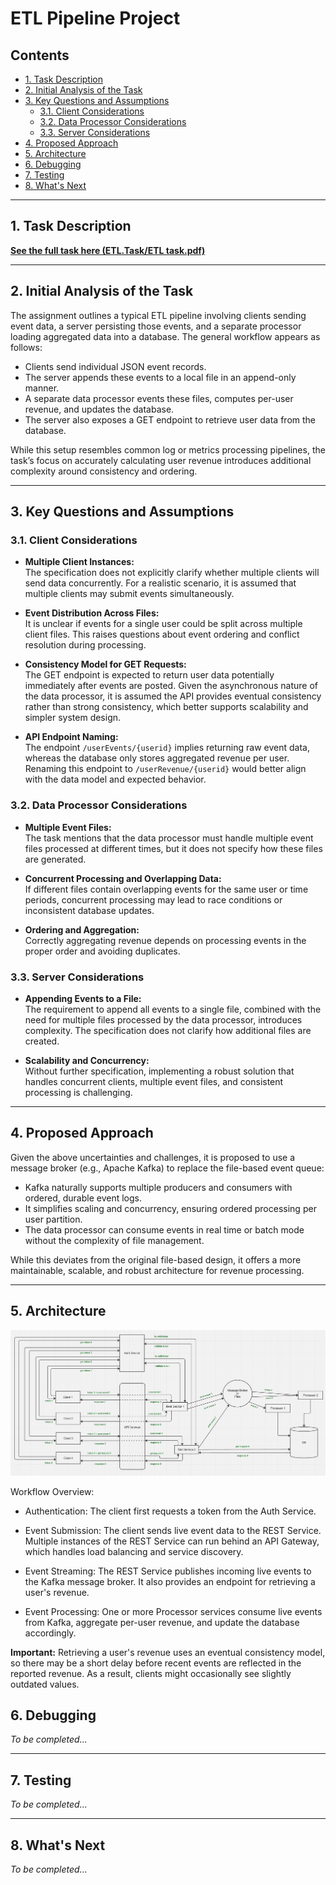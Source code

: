 # ETL Pipeline Project

## Contents

- [1. Task Description](#1-task-description)
- [2. Initial Analysis of the Task](#2-initial-analysis-of-the-task)
- [3. Key Questions and Assumptions](#3-key-questions-and-assumptions)
  - [3.1. Client Considerations](#31-client-considerations)
  - [3.2. Data Processor Considerations](#32-data-processor-considerations)
  - [3.3. Server Considerations](#33-server-considerations)
- [4. Proposed Approach](#4-proposed-approach)
- [5. Architecture](#5-architecture)
- [6. Debugging](#6-debugging)
- [7. Testing](#7-testing)
- [8. What's Next](#8-whats-next)

---

## 1. Task Description

**[See the full task here (ETL.Task/ETL task.pdf)](ETL.Task/ETL%20task.pdf)**

---

## 2. Initial Analysis of the Task

The assignment outlines a typical ETL pipeline involving clients sending event data, a server persisting those events, and a separate processor loading aggregated data into a database. The general workflow appears as follows:

- Clients send individual JSON event records.
- The server appends these events to a local file in an append-only manner.
- A separate data processor events these files, computes per-user revenue, and updates the database.
- The server also exposes a GET endpoint to retrieve user data from the database.

While this setup resembles common log or metrics processing pipelines, the task’s focus on accurately calculating user revenue introduces additional complexity around consistency and ordering.

---

## 3. Key Questions and Assumptions

### 3.1. Client Considerations

- **Multiple Client Instances:**  
  The specification does not explicitly clarify whether multiple clients will send data concurrently. For a realistic scenario, it is assumed that multiple clients may submit events simultaneously.

- **Event Distribution Across Files:**  
  It is unclear if events for a single user could be split across multiple client files. This raises questions about event ordering and conflict resolution during processing.

- **Consistency Model for GET Requests:**  
  The GET endpoint is expected to return user data potentially immediately after events are posted. Given the asynchronous nature of the data processor, it is assumed the API provides eventual consistency rather than strong consistency, which better supports scalability and simpler system design.

- **API Endpoint Naming:**  
  The endpoint `/userEvents/{userid}` implies returning raw event data, whereas the database only stores aggregated revenue per user. Renaming this endpoint to `/userRevenue/{userid}` would better align with the data model and expected behavior.

### 3.2. Data Processor Considerations

- **Multiple Event Files:**  
  The task mentions that the data processor must handle multiple event files processed at different times, but it does not specify how these files are generated.

- **Concurrent Processing and Overlapping Data:**  
  If different files contain overlapping events for the same user or time periods, concurrent processing may lead to race conditions or inconsistent database updates.

- **Ordering and Aggregation:**  
  Correctly aggregating revenue depends on processing events in the proper order and avoiding duplicates.

### 3.3. Server Considerations

- **Appending Events to a File:**  
  The requirement to append all events to a single file, combined with the need for multiple files processed by the data processor, introduces complexity. The specification does not clarify how additional files are created.

- **Scalability and Concurrency:**  
  Without further specification, implementing a robust solution that handles concurrent clients, multiple event files, and consistent processing is challenging.

---

## 4. Proposed Approach

Given the above uncertainties and challenges, it is proposed to use a message broker (e.g., Apache Kafka) to replace the file-based event queue:

- Kafka naturally supports multiple producers and consumers with ordered, durable event logs.
- It simplifies scaling and concurrency, ensuring ordered processing per user partition.
- The data processor can consume events in real time or batch mode without the complexity of file management.

While this deviates from the original file-based design, it offers a more maintainable, scalable, and robust architecture for revenue processing.

---

## 5. Architecture

![ETL Pipeline Architecture](ETL.Documents/arch.png)

Workflow Overview:

- Authentication:
  The client first requests a token from the Auth Service.

- Event Submission:
  The client sends live event data to the REST Service. Multiple instances of the REST Service can run behind an API Gateway, which handles load balancing and service discovery.

- Event Streaming:
  The REST Service publishes incoming live events to the Kafka message broker. It also provides an endpoint for retrieving a user's revenue.

- Event Processing:
  One or more Processor services consume live events from Kafka, aggregate per-user revenue, and update the database accordingly.

**Important:** Retrieving a user's revenue uses an eventual consistency model, so there may be a short delay before recent events are reflected in the reported revenue. As a result, clients might occasionally see slightly outdated values.

## 6. Debugging

*To be completed...*

---

## 7. Testing

*To be completed...*

---

## 8. What's Next

*To be completed...*